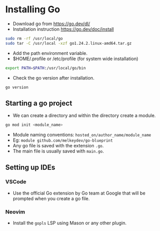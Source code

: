 # Installing Go

- Download go from https://go.dev/dl/
- Installation instruction https://go.dev/doc/install

```bash
sudo rm -rf /usr/local/go
sudo tar -C /usr/local -xzf go1.24.2.linux-amd64.tar.gz
```

- Add the path environment variable.
- $HOME/.profile or /etc/profile (for system wide installation)

```bash
export PATH=$PATH:/usr/local/go/bin
```

- Check the go version after installation.

```bash
go version
```

## Starting a go project

- We can create a directory and within the directory create a module.

```bash
go mod init <module_name>
```

- Module naming conventions: `hosted_on/author_name/module_name`
- Eg: `module github.com/melkeydev/go-blueprint`
- Any go file is saved with the extension `.go`.
- The main file is usually saved with `main.go`.

## Setting up IDEs

### VSCode

- Use the official Go extension by Go team at Google that will be prompted when you create a go file.

### Neovim

- Install the `gopls` LSP using Mason or any other plugin.
